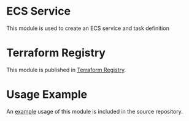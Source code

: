 # ECS Service

This module is used to create an ECS service and task definition

# Terraform Registry

This module is published in [Terraform Registry](https://registry.terraform.io/modules/silinternational/ecs-service/aws/latest).

# Usage Example

An [example](https://github.com/silinternational/terraform-aws-ecs-service/tree/main/example) usage of this module is included in the source repository.
